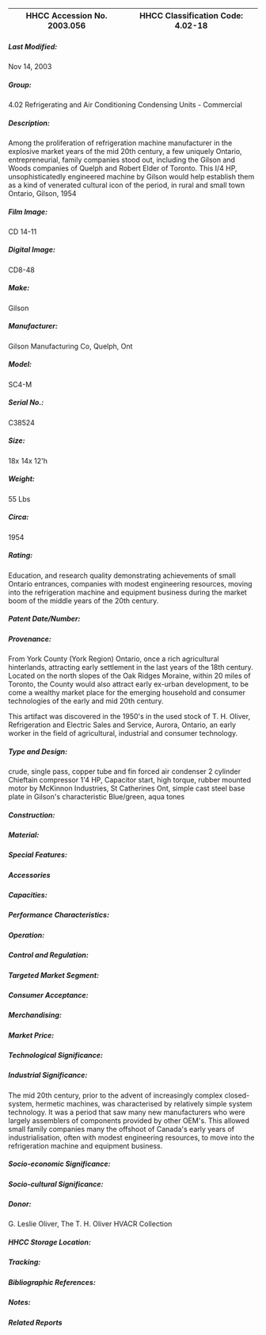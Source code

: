 | **HHCC Accession No. 2003.056** |**HHCC Classification Code:  4.02-18**|
| ----------- | ----------- |

##### Last Modified:
Nov 14, 2003

##### Group:
4.02 Refrigerating and Air Conditioning Condensing Units - Commercial

##### Description:
Among the proliferation of refrigeration machine manufacturer in the explosive market years of the mid 20th century, a few uniquely Ontario, entrepreneurial, family companies stood out, including the Gilson and Woods companies of Quelph and Robert Elder of Toronto. This I/4 HP, unsophisticatedly engineered machine by Gilson would help establish them as a kind of venerated cultural icon of the period, in rural and small town Ontario, Gilson, 1954

##### Film Image:
CD 14-11

##### Digital Image:
CD8-48

##### Make:
Gilson

##### Manufacturer:
Gilson Manufacturing Co, Quelph, Ont

##### Model:
SC4-M

##### Serial No.:
C38524

##### Size:
18x 14x 12'h

##### Weight:
55 Lbs

##### Circa:
1954

##### Rating:
Education, and research quality demonstrating achievements of small Ontario entrances, companies with modest engineering resources, moving into the refrigeration machine and equipment business during the market boom of the middle years of the 20th century.

##### Patent Date/Number:


##### Provenance:
From York County (York Region) Ontario, once a rich agricultural hinterlands, attracting early settlement in the last years of the 18th century. Located on the north slopes of the Oak Ridges Moraine, within 20 miles of Toronto, the County would also attract early ex-urban development, to be come a wealthy market place for the emerging household and consumer technologies of the early and mid 20th century. 

This artifact was discovered in the 1950's in the used stock of T. H. Oliver, Refrigeration and Electric Sales and Service, Aurora, Ontario, an early worker in the field of agricultural, industrial and consumer technology.

##### Type and Design:
crude, single pass, copper tube and fin forced air condenser
2 cylinder Chieftain compressor
1'4 HP, Capacitor start, high torque, rubber mounted motor by McKinnon Industries, St Catherines Ont, 
simple cast steel base plate in Gilson's characteristic Blue/green, aqua tones

##### Construction:


##### Material:


##### Special Features:


##### Accessories


##### Capacities:


##### Performance Characteristics:


##### Operation:


##### Control and Regulation:


##### Targeted Market Segment:


##### Consumer Acceptance:


##### Merchandising:


##### Market Price:


##### Technological Significance:


##### Industrial Significance:
The mid 20th century, prior to the advent of increasingly complex closed-system, hermetic machines, was characterised by relatively simple system technology. It was a period that saw many new manufacturers who were largely assemblers of components provided by other OEM's. This allowed small family companies many the offshoot of Canada's early years of industrialisation, often with modest engineering resources, to move into the refrigeration machine and equipment business.

##### Socio-economic Significance:


##### Socio-cultural Significance:


##### Donor:
G. Leslie Oliver, The T. H. Oliver HVACR Collection

##### HHCC Storage Location:


##### Tracking:


##### Bibliographic References:


##### Notes:


##### Related Reports

